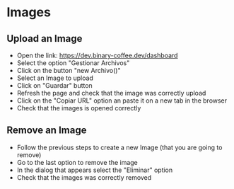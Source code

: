 # Images

## Upload an Image

- Open the link: https://dev.binary-coffee.dev/dashboard
- Select the option "Gestionar Archivos"
- Click on the button "new Archivo()"
- Select an Image to upload
- Click on "Guardar" button
- Refresh the page and check that the image was correctly upload
- Click on the "Copiar URL" option an paste it on a new tab in the browser
- Check that the images is opened correctly

## Remove an Image

- Follow the previous steps to create a new Image (that you are going to remove)
- Go to the last option to remove the image
- In the dialog that appears select the "Eliminar" option
- Check that the images was correctly removed
